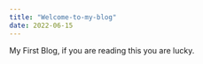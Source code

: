 ```yaml
---
title: "Welcome-to-my-blog"
date: 2022-06-15
---
```

My First Blog,
if you are reading this you are lucky.
